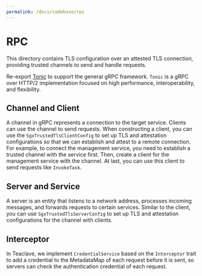 ```yaml
--- 
permalink: /docs/codebase/rpc 
---
```


# RPC

This directory contains TLS configuration over an attested TLS connection,
providing trusted channels to send and handle requests.

Re-export [Tonic](https://github.com/hyperium/tonic) to support the general
gRPC framework. `Tonic` is a gRPC over HTTP/2 implementation focused on high
performance, interoperability, and flexibility.

## Channel and Client

A channel in gRPC represents a connection to the target service. Clients can
use the channel to send requests. When constructing a client, you can use the
`SgxTrustedTlsClientConfig` to set up TLS and attestation configurations so
that we can establish and attest to a remote connection. For example, to
connect the management service, you need to establish a trusted channel with
the service first. Then, create a client for the management service with the
channel. At last, you can use this client to send requests like `InvokeTask`.


## Server and Service

A server is an entity that listens to a network address, processes incoming
messages, and forwards requests to certain services. Similar to the client, you
can use `SgxTrustedTlsServerConfig` to set up TLS and attestation
configurations for the channel with clients.


## Interceptor

In Teaclave, we implement `CredentialService` based on the `Interceptor` trait
to add a credential to the MetadataMap of each request before it is sent, so
servers can check the authentication credential of each request.
